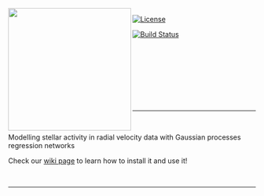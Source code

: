 <img align="left" width="250" height="250" src="https://i.imgur.com/8jqfpoz.png"> 

[![License](https://img.shields.io/badge/license-MIT-blue.svg)](https://github.com/jdavidrcamacho/gpyrn/blob/master/LICENSE)

[![Build Status](https://app.travis-ci.com/jdavidrcamacho/gpyrn.svg?branch=main)](https://app.travis-ci.com/jdavidrcamacho/gpyrn)


<br/>
<br/>
<br/>
<br/>
<br/>
<br/>
<br/>

***

<br/>

Modelling stellar activity in radial velocity data with Gaussian processes regression networks

Check our [wiki page](https://github.com/jdavidrcamacho/gpyrn/wiki) to learn how to install it and use it!

<br/>

***
